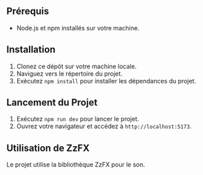 ## Prérequis

- Node.js et npm installés sur votre machine.

## Installation

1. Clonez ce dépôt sur votre machine locale.
2. Naviguez vers le répertoire du projet.
3. Exécutez `npm install` pour installer les dépendances du projet.

## Lancement du Projet

1. Exécutez `npm run dev` pour lancer le projet.
2. Ouvrez votre navigateur et accédez à `http://localhost:5173`.

## Utilisation de ZzFX

Le projet utilise la bibliothèque ZzFX pour le son.